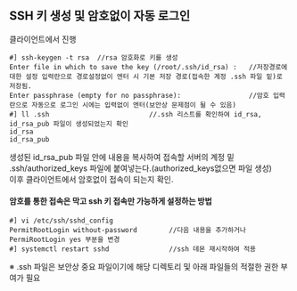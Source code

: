 ## SSH 키 생성 및 암호없이 자동 로그인
클라이언트에서 진행  
```
#] ssh-keygen -t rsa  //rsa 암호화로 키를 생성
Enter file in which to save the key (/root/.ssh/id_rsa) :   //저장경로에 대한 설정 입력란으로 경로설정없이 엔터 시 기본 저장 경로(접속한 계정 .ssh 파일 밑)로 저장됨.
Enter passphrase (empty for no passphrase):                 //암호 입력란으로 자동으로 로그인 시에는 입력없이 엔터(보안상 문제점이 될 수 있음)
#] ll .ssh                         //.ssh 리스트를 확인하여 id_rsa, id_rsa_pub 파일이 생성되었는지 확인
id_rsa
id_rsa_pub    
```
생성된 id_rsa_pub 파일 안에 내용을 복사하여 접속할 서버의 계정 밑 .ssh/authorized_keys 파일에 붙여넣는다.(authorized_keys없으면 파일 생성)  
이후 클라이언트에서 암호없이 접속이 되는지 확인.
#### 암호를 통한 접속은 막고 ssh 키 접속만 가능하게 설정하는 방법
```
#] vi /etc/ssh/sshd_config
PermitRootLogin without-password        //다음 내용을 추가하거나 PermiRootLogin yes 부분을 변경
#] systemctl restart sshd               //ssh 데몬 재시작하여 적용
```

※ .ssh 파일은 보안상 중요 파일이기에 해당 디렉토리 및 아래 파일들의 적절한 권한 부여가 필요
